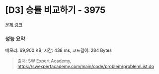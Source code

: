 # [D3] 승률 비교하기 - 3975 

[문제 링크](https://swexpertacademy.com/main/code/problem/problemDetail.do?contestProbId=AWIX_iFqjg4DFAVH) 

### 성능 요약

메모리: 69,900 KB, 시간: 438 ms, 코드길이: 284 Bytes



> 출처: SW Expert Academy, https://swexpertacademy.com/main/code/problem/problemList.do